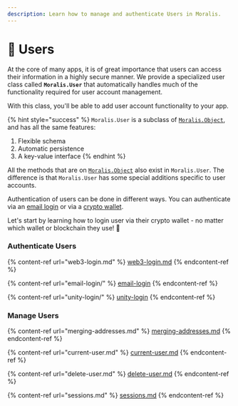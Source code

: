```yaml
---
description: Learn how to manage and authenticate Users in Moralis.
---
```


# 👥 Users

At the core of many apps, it is of great importance that users can access their information in a highly secure manner. We provide a specialized user class called **`Moralis.User`** that automatically handles much of the functionality required for user account management.

With this class, you'll be able to add user account functionality to your app.

{% hint style="success" %}
`Moralis.User` is a subclass of [`Moralis.Object`](../database/objects.md), and has all the same features:

1. Flexible schema
2. Automatic persistence
3. A key-value interface
   {% endhint %}

All the methods that are on [`Moralis.Object`](../database/objects.md) also exist in `Moralis.User`. The difference is that `Moralis.User` has some special additions specific to user accounts.

Authentication of users can be done in different ways. You can authenticate via an [email login](email-login/) or via a [crypto wallet](web3-login.md).

Let's start by learning how to login user via their crypto wallet - no matter which wallet or blockchain they use! 🤯

### Authenticate Users

{% content-ref url="web3-login.md" %}
[web3-login.md](web3-login.md)
{% endcontent-ref %}

{% content-ref url="email-login/" %}
[email-login](email-login/)
{% endcontent-ref %}

{% content-ref url="unity-login/" %}
[unity-login](unity-login/)
{% endcontent-ref %}

### Manage Users

{% content-ref url="merging-addresses.md" %}
[merging-addresses.md](merging-addresses.md)
{% endcontent-ref %}

{% content-ref url="current-user.md" %}
[current-user.md](current-user.md)
{% endcontent-ref %}

{% content-ref url="delete-user.md" %}
[delete-user.md](delete-user.md)
{% endcontent-ref %}

{% content-ref url="sessions.md" %}
[sessions.md](sessions.md)
{% endcontent-ref %}
